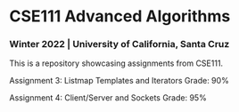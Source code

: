 # CSE111 Advanced Algorithms
### Winter 2022 | University of California, Santa Cruz

This is a repository showcasing assignments from CSE111. 

Assignment 3: Listmap Templates and Iterators
Grade: 90%

Assignment 4: Client/Server and Sockets
Grade: 95%
